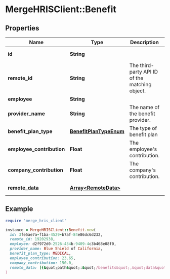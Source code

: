 # MergeHRISClient::Benefit

## Properties

| Name | Type | Description | Notes |
| ---- | ---- | ----------- | ----- |
| **id** | **String** |  | [optional][readonly] |
| **remote_id** | **String** | The third-party API ID of the matching object. | [optional] |
| **employee** | **String** |  | [optional] |
| **provider_name** | **String** | The name of the benefit provider. | [optional] |
| **benefit_plan_type** | [**BenefitPlanTypeEnum**](BenefitPlanTypeEnum.md) | The type of benefit plan | [optional] |
| **employee_contribution** | **Float** | The employee&#39;s contribution. | [optional] |
| **company_contribution** | **Float** | The company&#39;s contribution. | [optional] |
| **remote_data** | [**Array&lt;RemoteData&gt;**](RemoteData.md) |  | [optional][readonly] |

## Example

```ruby
require 'merge_hris_client'

instance = MergeHRISClient::Benefit.new(
  id: 3fe5ae7a-f1ba-4529-b7af-84e86dc6d232,
  remote_id: 19202938,
  employee: d2f972d0-2526-434b-9409-4c3b468e08f0,
  provider_name: Blue Shield of California,
  benefit_plan_type: MEDICAL,
  employee_contribution: 23.65,
  company_contribution: 150.0,
  remote_data: [{&quot;path&quot;:&quot;/benefits&quot;,&quot;data&quot;:[&quot;Varies by platform&quot;]}]
)
```

